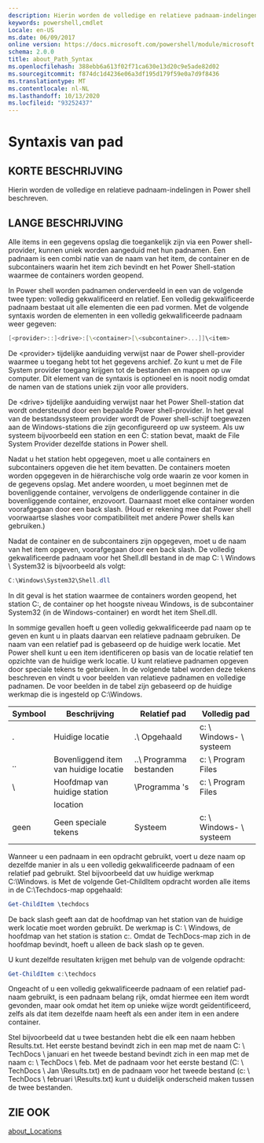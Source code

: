 ```yaml
---
description: Hierin worden de volledige en relatieve padnaam-indelingen in Power shell beschreven.
keywords: powershell,cmdlet
Locale: en-US
ms.date: 06/09/2017
online version: https://docs.microsoft.com/powershell/module/microsoft.powershell.core/about/about_path_syntax?view=powershell-7.1&WT.mc_id=ps-gethelp
schema: 2.0.0
title: about_Path_Syntax
ms.openlocfilehash: 388ebb6a613f02f71ca630e13d20c9e5ade82d02
ms.sourcegitcommit: f874dc1d4236e06a3df195d179f59e0a7d9f8436
ms.translationtype: MT
ms.contentlocale: nl-NL
ms.lasthandoff: 10/13/2020
ms.locfileid: "93252437"
---
```

# <a name="about-path-syntax"></a>Syntaxis van pad

## <a name="short-description"></a>KORTE BESCHRIJVING
Hierin worden de volledige en relatieve padnaam-indelingen in Power shell beschreven.

## <a name="long-description"></a>LANGE BESCHRIJVING

Alle items in een gegevens opslag die toegankelijk zijn via een Power shell-provider, kunnen uniek worden aangeduid met hun padnamen. Een padnaam is een combi natie van de naam van het item, de container en de subcontainers waarin het item zich bevindt en het Power Shell-station waarmee de containers worden geopend.

In Power shell worden padnamen onderverdeeld in een van de volgende twee typen: volledig gekwalificeerd en relatief. Een volledig gekwalificeerde padnaam bestaat uit alle elementen die een pad vormen. Met de volgende syntaxis worden de elementen in een volledig gekwalificeerde padnaam weer gegeven:

```powershell
[<provider>::]<drive>:[\<container>[\<subcontainer>...]]\<item>
```

De \<provider\> tijdelijke aanduiding verwijst naar de Power shell-provider waarmee u toegang hebt tot het gegevens archief. Zo kunt u met de File System provider toegang krijgen tot de bestanden en mappen op uw computer. Dit element van de syntaxis is optioneel en is nooit nodig omdat de namen van de stations uniek zijn voor alle providers.

De \<drive\> tijdelijke aanduiding verwijst naar het Power Shell-station dat wordt ondersteund door een bepaalde Power shell-provider. In het geval van de bestandssysteem provider wordt de Power shell-schijf toegewezen aan de Windows-stations die zijn geconfigureerd op uw systeem. Als uw systeem bijvoorbeeld een station en een C: station bevat, maakt de File System Provider dezelfde stations in Power shell.

Nadat u het station hebt opgegeven, moet u alle containers en subcontainers opgeven die het item bevatten. De containers moeten worden opgegeven in de hiërarchische volg orde waarin ze voor komen in de gegevens opslag. Met andere woorden, u moet beginnen met de bovenliggende container, vervolgens de onderliggende container in die bovenliggende container, enzovoort. Daarnaast moet elke container worden voorafgegaan door een back slash. (Houd er rekening mee dat Power shell voorwaartse slashes voor compatibiliteit met andere Power shells kan gebruiken.)

Nadat de container en de subcontainers zijn opgegeven, moet u de naam van het item opgeven, voorafgegaan door een back slash. De volledig gekwalificeerde padnaam voor het Shell.dll bestand in de map C: \\ Windows \\ System32 is bijvoorbeeld als volgt:

```powershell
C:\Windows\System32\Shell.dll
```

In dit geval is het station waarmee de containers worden geopend, het station C:, de container op het hoogste niveau Windows, is de subcontainer System32 (in de Windows-container) en wordt het item Shell.dll.

In sommige gevallen hoeft u geen volledig gekwalificeerde pad naam op te geven en kunt u in plaats daarvan een relatieve padnaam gebruiken. De naam van een relatief pad is gebaseerd op de huidige werk locatie. Met Power shell kunt u een item identificeren op basis van de locatie relatief ten opzichte van de huidige werk locatie. U kunt relatieve padnamen opgeven door speciale tekens te gebruiken. In de volgende tabel worden deze tekens beschreven en vindt u voor beelden van relatieve padnamen en volledige padnamen. De voor beelden in de tabel zijn gebaseerd op de huidige werkmap die is ingesteld op C:\Windows.

|Symbool|Beschrijving               |Relatief pad    |Volledig pad          |
|------|--------------------------|-----------------|-------------------|
|.     |Huidige locatie          |.\\ Opgehaald        |c: \\ Windows- \\ systeem|
|..    |Bovenliggend item van huidige locatie|..\\ Programma bestanden|c: \\ Program Files  |
|\     |Hoofdmap van huidige station     |\\Programma 's  |c: \\ Program Files  |
|      |location                  |                 |                   |
|geen|Geen speciale tekens     |Systeem           |c: \\ Windows- \\ systeem|

Wanneer u een padnaam in een opdracht gebruikt, voert u deze naam op dezelfde manier in als u een volledig gekwalificeerde padnaam of een relatief pad gebruikt. Stel bijvoorbeeld dat uw huidige werkmap C:\Windows. is Met de volgende Get-ChildItem opdracht worden alle items in de C:\Techdocs-map opgehaald:

```powershell
Get-ChildItem \techdocs
```

De back slash geeft aan dat de hoofdmap van het station van de huidige werk locatie moet worden gebruikt. De werkmap is C: \\ Windows, de hoofdmap van het station is station c:. Omdat de TechDocs-map zich in de hoofdmap bevindt, hoeft u alleen de back slash op te geven.

U kunt dezelfde resultaten krijgen met behulp van de volgende opdracht:

```powershell
Get-ChildItem c:\techdocs
```

Ongeacht of u een volledig gekwalificeerde padnaam of een relatief pad-naam gebruikt, is een padnaam belang rijk, omdat hiermee een item wordt gevonden, maar ook omdat het item op unieke wijze wordt geïdentificeerd, zelfs als dat item dezelfde naam heeft als een ander item in een andere container.

Stel bijvoorbeeld dat u twee bestanden hebt die elk een naam hebben Results.txt.
Het eerste bestand bevindt zich in een map met de naam C: \\ TechDocs \\ januari en het tweede bestand bevindt zich in een map met de naam c: \\ TechDocs \\ feb. Met de padnaam voor het eerste bestand (C: \\ TechDocs \\ Jan \\Results.txt) en de padnaam voor het tweede bestand (c: \\ TechDocs \\ februari \\Results.txt) kunt u duidelijk onderscheid maken tussen de twee bestanden.

## <a name="see-also"></a>ZIE OOK

[about_Locations](about_Locations.md)

